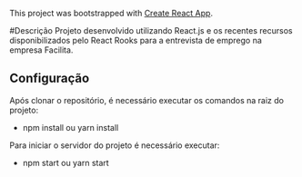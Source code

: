 This project was bootstrapped with [Create React App](https://github.com/facebook/create-react-app).

#Descrição
Projeto desenvolvido utilizando React.js e os recentes recursos disponibilizados pelo React Rooks para a 
entrevista de emprego na empresa Facilita.

## Configuração

Após clonar o repositório, é necessário executar os comandos na raiz do projeto: 
- npm install ou yarn install

Para iniciar o servidor do projeto é necessário executar:
- npm start ou yarn start



